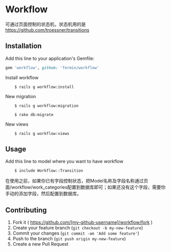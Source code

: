 # Workflow

可通过页面控制的状态机，状态机用的是 https://github.com/troessner/transitions

## Installation

Add this line to your application's Gemfile:

```ruby
gem 'workflow', github: 'fermin/workflow'
```

Install workflow

		$ rails g workflow:install

New migration
	
		$ rails g workflow:migration

		$ rake db:migrate

New views

		$ rails g workflow:views

## Usage

Add this line to model where you want to have workflow

		$ include Workflow::Transition
	
在使用之前，如果你已有字段控制状态，把Model名称及字段名称通过页面/workflow/work_categories配置到数据库即可；如果还没有这个字段，需要你手动的添加字段，然后配置到数据库。

## Contributing

1. Fork it ( https://github.com/[my-github-username]/workflow/fork )
2. Create your feature branch (`git checkout -b my-new-feature`)
3. Commit your changes (`git commit -am 'Add some feature'`)
4. Push to the branch (`git push origin my-new-feature`)
5. Create a new Pull Request
